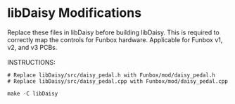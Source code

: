 # libDaisy Modifications

Replace these files in libDaisy before building libDaisy. This is required to correctly map the controls for Funbox hardware.
Applicable for Funbox v1, v2, and v3 PCBs.
<br><br>
INSTRUCTIONS:
```
# Replace libDaisy/src/daisy_pedal.h with Funbox/mod/daisy_pedal.h
# Replace libDaisy/src/daisy_pedal.cpp with Funbox/mod/daisy_pedal.cpp

make -C libDaisy
```
